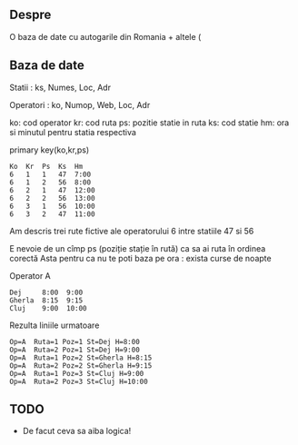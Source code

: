 ## Despre

O baza de date cu autogarile din Romania + altele (

## Baza de date

Statii : ks, Numes, Loc, Adr

Operatori : ko, Numop, Web, Loc, Adr


ko: cod operator
kr: cod ruta
ps: pozitie statie in ruta
ks: cod statie
hm: ora si minutul pentru statia respectiva

primary key(ko,kr,ps)

    Ko  Kr  Ps  Ks  Hm
    6   1   1   47  7:00
    6   1   2   56  8:00
    6   2   1   47  12:00
    6   2   2   56  13:00
    6   3   1   56  10:00
    6   3   2   47  11:00

Am descris trei rute fictive ale operatorului 6 intre statiile 47 si 56

E nevoie de un cîmp ps (poziție stație în rută) ca sa ai ruta în ordinea corectă
Asta pentru ca nu te poti baza pe ora : exista curse de noapte

Operator A

    Dej     8:00  9:00
    Gherla  8:15  9:15
    Cluj    9:00  10:00

Rezulta liniile urmatoare

    Op=A  Ruta=1 Poz=1 St=Dej H=8:00
    Op=A  Ruta=2 Poz=1 St=Dej H=9:00
    Op=A  Ruta=1 Poz=2 St=Gherla H=8:15
    Op=A  Ruta=2 Poz=2 St=Gherla H=9:15
    Op=A  Ruta=1 Poz=3 St=Cluj H=9:00
    Op=A  Ruta=2 Poz=3 St=Cluj H=10:00


## TODO

* De facut ceva sa aiba logica!
